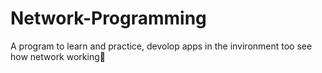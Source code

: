 # Network-Programming
A program to learn and practice, devolop apps in the invironment too see how network working🛜
